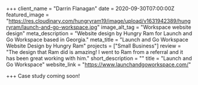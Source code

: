 +++
client_name = "Darrin Flanagan"
date = 2020-09-30T07:00:00Z
featured_image = "https://res.cloudinary.com/hungryram19/image/upload/v1631942389/hungryram/launch-and-go-workspace.jpg"
image_alt_tag = "Workspace website design"
meta_description = "Website design by Hungry Ram for Launch and Go Workspace based in Georgia."
meta_title = "Launch and Go Workspace Website Design by Hungry Ram"
projects = ["Small Business"]
review = "The design that Ram did is amazing! I went to Ram from a referral and it has been great working with him."
short_description = ""
title = "Launch and Go Workspace"
website_link = "https://www.launchandgoworkspace.com/"

+++
Case study coming soon!